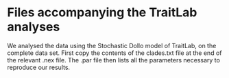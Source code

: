 # Files accompanying the TraitLab analyses

We analysed the data using the Stochastic Dollo model of TraitLab, on the complete data set.
First copy the contents of the clades.txt file at the end of the relevant .nex file.
The .par file then lists all the parameters necessary to reproduce our results.
